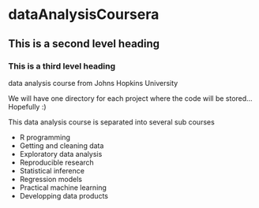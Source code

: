 # dataAnalysisCoursera
## This is a second level heading
### This is a third level heading
data analysis course from Johns Hopkins University

We will have one directory for each project where the code will be stored... Hopefully :)

This data analysis course is separated into several sub courses
* R programming
* Getting and cleaning data
* Exploratory data analysis
* Reproducible research
* Statistical inference
* Regression models
* Practical machine learning
* Developping data products
